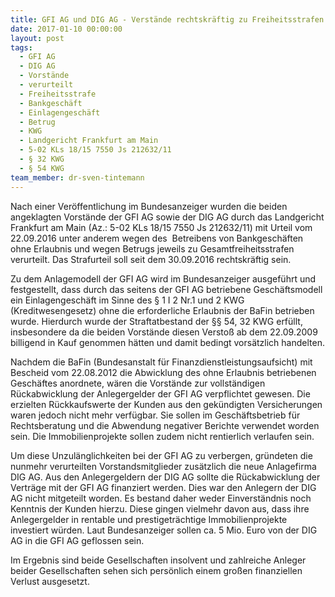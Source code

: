 ```yaml
---
title: GFI AG und DIG AG - Verstände rechtskräftig zu Freiheitsstrafen verurteilt
date: 2017-01-10 00:00:00
layout: post
tags:
  - GFI AG
  - DIG AG
  - Vorstände
  - verurteilt
  - Freiheitsstrafe
  - Bankgeschäft
  - Einlagengeschäft
  - Betrug
  - KWG
  - Landgericht Frankfurt am Main
  - 5-02 KLs 18/15 7550 Js 212632/11
  - § 32 KWG
  - § 54 KWG
team_member: dr-sven-tintemann
---
```



Nach einer Ver&ouml;ffentlichung im Bundesanzeiger wurden die beiden angeklagten Vorst&auml;nde der GFI AG sowie der DIG AG durch das Landgericht Frankfurt am Main (Az.: 5-02 KLs 18/15 7550 Js 212632/11) mit Urteil vom 22.09.2016 unter anderem wegen des&nbsp; Betreibens von Bankgesch&auml;ften ohne Erlaubnis und wegen Betrugs jeweils zu Gesamtfreiheitsstrafen verurteilt. Das Strafurteil soll seit dem 30.09.2016 rechtskr&auml;ftig sein.

Zu dem Anlagemodell der GFI AG wird im Bundesanzeiger ausgef&uuml;hrt und festgestellt, dass durch das seitens der GFI AG betriebene Gesch&auml;ftsmodell ein Einlagengesch&auml;ft im Sinne des &sect; 1 I 2 Nr.1 und 2 KWG (Kreditwesengesetz) ohne die erforderliche Erlaubnis der BaFin betrieben wurde. Hierdurch wurde der Straftatbestand der &sect;&sect; 54, 32 KWG erf&uuml;llt, insbesondere da die beiden Vorst&auml;nde diesen Versto&szlig; ab dem 22.09.2009 billigend in Kauf genommen h&auml;tten und damit bedingt vors&auml;tzlich handelten.

Nachdem die BaFin (Bundesanstalt f&uuml;r Finanzdienstleistungsaufsicht) mit Bescheid vom 22.08.2012 die Abwicklung des ohne Erlaubnis betriebenen Gesch&auml;ftes anordnete, w&auml;ren die Vorst&auml;nde zur vollst&auml;ndigen R&uuml;ckabwicklung der Anlegergelder der GFI AG verpflichtet gewesen. Die erzielten R&uuml;ckkaufswerte der Kunden aus den gek&uuml;ndigten Versicherungen waren jedoch nicht mehr verf&uuml;gbar. Sie sollen im Gesch&auml;ftsbetrieb f&uuml;r Rechtsberatung und die Abwendung negativer Berichte verwendet worden sein. Die Immobilienprojekte sollen zudem nicht rentierlich verlaufen sein.

Um diese Unzul&auml;nglichkeiten bei der GFI AG zu verbergen, gr&uuml;ndeten die nunmehr verurteilten Vorstandsmitglieder zus&auml;tzlich die neue Anlagefirma DIG AG. Aus den Anlegergeldern der DIG AG sollte die R&uuml;ckabwicklung der Vertr&auml;ge mit der GFI AG finanziert werden. Dies war den Anlegern der DIG AG nicht mitgeteilt worden. Es bestand daher weder Einverst&auml;ndnis noch Kenntnis der Kunden hierzu. Diese gingen vielmehr davon aus, dass ihre Anlegergelder in rentable und prestigetr&auml;chtige Immobilienprojekte investiert w&uuml;rden. Laut Bundesanzeiger sollen ca. 5 Mio. Euro von der DIG AG in die GFI AG geflossen sein.

Im Ergebnis sind beide Gesellschaften insolvent und zahlreiche Anleger beider Gesellschaften sehen sich pers&ouml;nlich einem gro&szlig;en finanziellen Verlust ausgesetzt.

&nbsp;